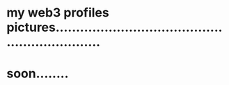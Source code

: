 # my web3 profiles pictures................................................................
# soon........
